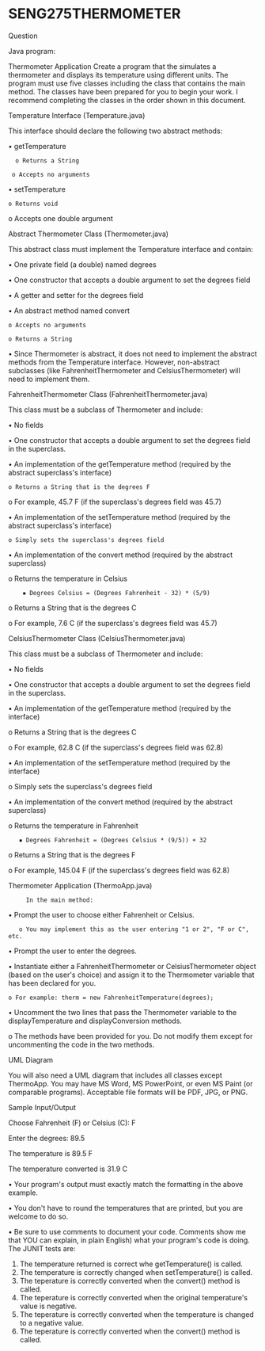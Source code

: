# SENG275THERMOMETER

Question

Java program:

Thermometer Application Create a program that the simulates a thermometer and displays its temperature using different units. The program must use five classes including the class that contains the main method. The classes have been prepared for you to begin your work. I recommend completing the classes in the order shown in this document. 

Temperature Interface (Temperature.java) 

This interface should declare the following two abstract methods:

 • getTemperature

      o Returns a String

     o Accepts no arguments

 • setTemperature

    o Returns void 

   o Accepts one double argument 

Abstract Thermometer Class (Thermometer.java)

 This abstract class must implement the Temperature interface and contain:

 • One private field (a double) named degrees 

• One constructor that accepts a double argument to set the degrees field

 • A getter and setter for the degrees field

 • An abstract method named convert 

    o Accepts no arguments

    o Returns a String 

 • Since Thermometer is abstract, it does not need to implement the abstract methods from the Temperature interface. However, non-abstract subclasses (like FahrenheitThermometer and CelsiusThermometer) will need to implement them. 

FahrenheitThermometer Class (FahrenheitThermometer.java) 

 This class must be a subclass of Thermometer and include:

 • No fields

 • One constructor that accepts a double argument to set the degrees field in the superclass.

 • An implementation of the getTemperature method (required by the abstract superclass's interface)

    o Returns a String that is the degrees F

   o For example, 45.7 F (if the superclass's degrees field was 45.7)

 • An implementation of the setTemperature method (required by the abstract superclass's interface)

    o Simply sets the superclass's degrees field

 • An implementation of the convert method (required by the abstract superclass)

   o Returns the temperature in Celsius 

        ▪ Degrees Celsius = (Degrees Fahrenheit - 32) * (5/9)

  o Returns a String that is the degrees C

  o For example, 7.6 C (if the superclass's degrees field was 45.7)

 CelsiusThermometer Class (CelsiusThermometer.java) 

 This class must be a subclass of Thermometer and include: 

• No fields

 • One constructor that accepts a double argument to set the degrees field in the superclass. 

• An implementation of the getTemperature method (required by the interface) 

   o Returns a String that is the degrees C

  o For example, 62.8 C (if the superclass's degrees field was 62.8) 

• An implementation of the setTemperature method (required by the interface)

  o Simply sets the superclass's degrees field

 • An implementation of the convert method (required by the abstract superclass)

  o Returns the temperature in Fahrenheit

       ▪ Degrees Fahrenheit = (Degrees Celsius * (9/5)) + 32 

  o Returns a String that is the degrees F

  o For example, 145.04 F (if the superclass's degrees field was 62.8)


 Thermometer Application (ThermoApp.java) 

         In the main method:

 • Prompt the user to choose either Fahrenheit or Celsius. 

       o You may implement this as the user entering "1 or 2", "F or C", etc. 

• Prompt the user to enter the degrees. 

• Instantiate either a FahrenheitThermometer or CelsiusThermometer object (based on the user's choice) and assign it to the Thermometer variable that has been declared for you. 

    o For example: therm = new FahrenheitTemperature(degrees);

 • Uncomment the two lines that pass the Thermometer variable to the displayTemperature and displayConversion methods. 

   o The methods have been provided for you. Do not modify them except for uncommenting the code in the two methods.

 UML Diagram 

You will also need a UML diagram that includes all classes except ThermoApp. You may have  MS Word, MS PowerPoint, or even MS Paint (or comparable programs). Acceptable file formats will be PDF, JPG, or PNG. 

Sample Input/Output

 Choose Fahrenheit (F) or Celsius (C): F 

 Enter the degrees: 89.5 

The temperature is 89.5 F 

The temperature converted is 31.9 C 

• Your program's output must exactly match the formatting in the above example. 

• You don't have to round the temperatures that are printed, but you are welcome to do so.

 • Be sure to use comments to document your code. Comments show me that YOU can explain, in plain English) what your program's code is doing.
 The JUNIT tests are:
 1. The temperature returned is correct whe getTemperature() is called.
 2. The temperature is correctly changed when setTemperature() is called.
 3. The teperature is correctly converted when the convert() method is called.
 4. The teperature is correctly converted when the original temperature's value is negative.
 5. The teperature is correctly converted when the temperature is changed to a negative value.
 6. The teperature is correctly converted when the convert() method is called.
